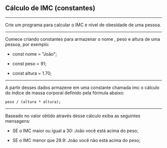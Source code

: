 ## Cálculo de IMC (constantes)

---

Crie um programa para calcular o IMC e nível de obesidade de uma pessoa.

---

Comece criando constantes para armazenar o nome , peso e altura de uma pessoa, por exemplo:

- const nome = "João";

- const peso = 91;

- const altura = 1.70;

---

A partir desses dados armazene em uma constante chamada imc o cálculo do índice de massa corporal definido pela fórmula abaixo:

`peso / (altura * altura);`

---

Baseado no valor obtido através desse cálculo exiba as seguintes mensagens:

- SE o IMC maior ou igual a 30: João você está acima do peso;

- SE o IMC menor que 29.9: João você não está acima do peso;

